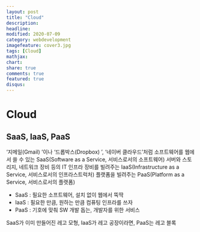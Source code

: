 ```yaml
---
layout: post
title: "Cloud"
description: 
headline: 
modified: 2020-07-09
category: webdevelopment
imagefeature: cover3.jpg
tags: [Cloud]
mathjax: 
chart: 
share: true
comments: true
featured: true
disqus:
---
```


# Cloud


## SaaS, IaaS, PaaS
 ‘지메일(Gmail) ’이나 ‘드롭박스(Dropbox) ’, ‘네이버 클라우드’처럼 소프트웨어를 웹에서 쓸 수 있는 SaaS(Software as a Service, 서비스로서의 소프트웨어)
 서버와 스토리지, 네트워크 장비 등의 IT 인프라 장비를 빌려주는 IaaS(Infrastructure as a Service, 서비스로서의 인프라스트럭처)
 플랫폼을 빌려주는 PaaS(Platform as a Service, 서비스로서의 플랫폼)

- SaaS : 필요한 소프트웨어, 설치 없이 웹에서 뚝딱
- IaaS : 필요한 만큼, 원하는 만큼 컴퓨팅 인프라를 쓰자
- PaaS : 기호에 맞춰 SW 개발 돕는, 개발자를 위한 서비스

SaaS가 이미 만들어진 레고 모형, IaaS가 레고 공장이라면, PaaS는 레고 블록


